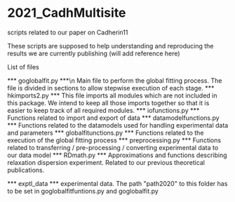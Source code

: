 # 2021_CadhMultisite
 scripts related to our paper on Cadherin11

These scripts are supposed to help understanding and reproducing the results we are currently publishing
(will add reference here)

List of files

*** goglobalfit.py ***\n
Main file to perform the global fitting process. The file is divided in sections to allow stepwise
execution of each stage.
*** hkimports2.py ***
This file imports all modules which are not included in this package. We intend to keep all those imports
together so that it is easier to keep track of all required modules.
*** iofunctions.py ***
Functions related to import and export of data
*** datamodelfunctions.py ***
Functions related to the datamodels used for handling experimental data and parameters
*** globalfitunctions.py ***
Functions related to the execution of the global fitting process
*** preprocessing.py ***
Functions related to transferring / pre-processing / converting experimental data to our data model
*** RDmath.py ***
Approximations and functions describing relaxation dispersion experiment. Related to our previous
theoretical publications.

*** exptl_data ***
experimental data. The path "path2020" to this folder has to be set in goglobalfitfuntions.py and goglobalfit.py